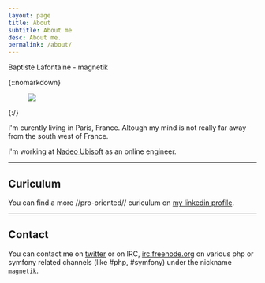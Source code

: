 ```yaml
---
layout: page
title: About
subtitle: About me
desc: About me.
permalink: /about/
---
```


<div class="pretty-links">

<div class="lead lead-about">Baptiste Lafontaine - magnetik
</div>

{::nomarkdown} 
<figure class="site-profile">
    <img src="{{ site.baseurl }}/assets/img/profile.png">
</figure>
{:/}

I'm curently living in Paris, France. Altough my mind is not really far away from the south west of France.

I'm working at [Nadeo Ubisoft](http://nadeo.com) as an online engineer.

---

## Curiculum

You can find a more //pro-oriented// curiculum on [my linkedin profile](https://fr.linkedin.com/in/baptistelafontaine).

---

## Contact

You can contact me on [twitter](https://twitter.com/magn3tik) or on IRC, [irc.freenode.org](FreeNode) on various php or symfony related channels (like #php, #symfony) under the nickname `magnetik`.

</div>

